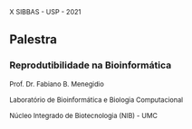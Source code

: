 <small>X SIBBAS - USP - 2021</small>

## Palestra
### Reprodutibilidade na Bioinformática

<small>Prof. Dr. Fabiano B. Menegidio</small>

<small>Laboratório de Bioinformática e Biologia Computacional</small>

<small>Núcleo Integrado de Biotecnologia (NIB) - UMC</small>

